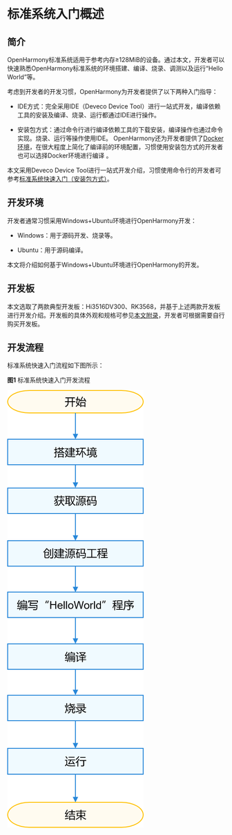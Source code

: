 # 标准系统入门概述


## 简介

OpenHarmony标准系统适用于参考内存≥128MiB的设备。通过本文，开发者可以快速熟悉OpenHarmony标准系统的环境搭建、编译、烧录、调测以及运行“Hello World”等。

考虑到开发者的开发习惯，OpenHarmony为开发者提供了以下两种入门指导：

- IDE方式：完全采用IDE（Deveco Device Tool）进行一站式开发，编译依赖工具的安装及编译、烧录、运行都通过IDE进行操作。

- 安装包方式：通过命令行进行编译依赖工具的下载安装，编译操作也通过命令实现。烧录、运行等操作使用IDE。
  OpenHarmony还为开发者提供了[Docker环境](https://gitee.com/openharmony/docs/blob/master/zh-cn/device-dev/get-code/gettools-acquire.md)，在很大程度上简化了编译前的环境配置，习惯使用安装包方式的开发者也可以选择Docker环境进行编译 。

本文采用Deveco Device Tool进行一站式开发介绍，习惯使用命令行的开发者可参考[标准系统快速入门（安装包方式）](../quick-start/quickstart-standard-docker.md)。


## 开发环境

开发者通常习惯采用Windows+Ubuntu环境进行OpenHarmony开发：

- Windows：用于源码开发、烧录等。

- Ubuntu：用于源码编译。

本文将介绍如何基于Windows+Ubuntu环境进行OpenHarmony的开发。


## 开发板

本文选取了两款典型开发板：Hi3516DV300、RK3568，并基于上述两款开发板进行开发介绍。开发板的具体外观和规格可参见[本文附录](../quick-start/quickstart-ide-standard-board-introduction-hi3516.md)，开发者可根据需要自行购买开发板。


## 开发流程

标准系统快速入门流程如下图所示：

  **图1** 标准系统快速入门开发流程

  ![zh-cn_image_0000001271562257](figures/zh-cn_image_0000001271562257.png)
